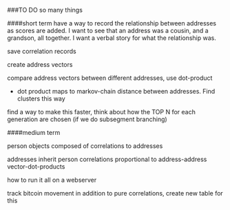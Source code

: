 ###TO DO
so many things

####short term
have a way to record the relationship between addresses as scores are added.  I want to see that
an address was a cousin, and a grandson, all together.  I want a verbal story for what the relationship
was.

save correlation records

create address vectors

compare address vectors between different addresses, use dot-product

  - dot product maps to markov-chain distance between addresses.  Find clusters this way

find a way to make this faster, think about how the TOP N for each generation are chosen (if we do
  subsegment branching)

####medium term

person objects composed of correlations to addresses

addresses inherit person correlations proportional to address-address vector-dot-products

how to run it all on a webserver

track bitcoin movement in addition to pure correlations, create new table for this
